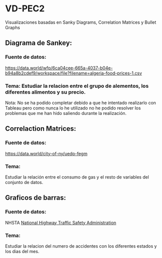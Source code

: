 # VD-PEC2
Visualizaciones basadas en Sanky Diagrams, Correlation Matrices y Bullet Graphs

## Diagrama de Sankey: 
### Fuente de datos: 
https://data.world/wfp/6ca04cee-665a-4037-b04e-b94a8b2cdef9/workspace/file?filename=algeria-food-prices-1.csv 
### Tema: Estudiar la relacion entre el grupo de alementos, los diferentes alimentos y su precio.
Nota: No se ha podido completar debido a que he intentado realizarlo con Tableau pero como nunca lo he utilizado no he podido resolver los problemas 
que me han hido saliendo durante la realización. 

## Correlaction Matrices: 
### Fuente de datos: 
https://data.world/city-of-ny/uedp-fegm 
### Tema: 
Estudiar la relación entre el consumo de gas y el resto de variables del conjunto de datos. 

## Graficos de barras:
### Fuente de datos: 
NHSTA [National Highway Traffic Safety Administration](https://www.nhtsa.gov/)
### Tema: 
Estudiar la relacion del numero de accidentes con los diferentes estados y los dias del mes. 
